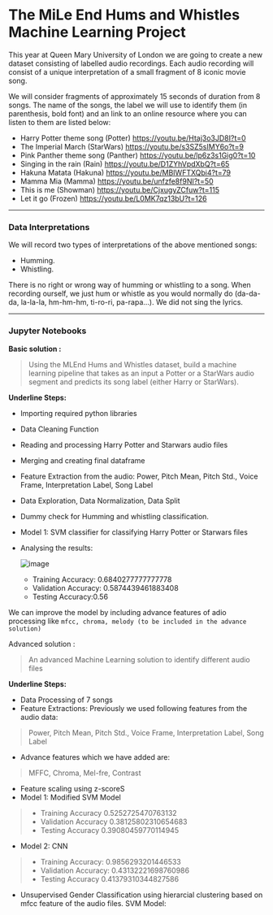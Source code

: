 # The MiLe End Hums and Whistles Machine Learning Project

This year at Queen Mary University of London we are going to create a new dataset consisting of labelled audio recordings. Each
audio recording will consist of a unique interpretation of a small fragment of 8 iconic movie song.

We will consider fragments of approximately 15 seconds of duration from 8 songs.
The name of the songs, the label we will use to identify them (in parenthesis, bold font) and
an link to an online resource where you can listen to them are listed below:

- Harry Potter theme song (Potter)
https://youtu.be/Htaj3o3JD8I?t=0
- The Imperial March (StarWars)
https://youtu.be/s3SZ5sIMY6o?t=9
- Pink Panther theme song (Panther)
https://youtu.be/lp6z3s1Gig0?t=10
- Singing in the rain (Rain)
https://youtu.be/D1ZYhVpdXbQ?t=65
- Hakuna Matata (Hakuna)
https://youtu.be/MBIWFTXQbi4?t=79
- Mamma Mia (Mamma)
https://youtu.be/unfzfe8f9NI?t=50
- This is me (Showman)
https://youtu.be/CjxugyZCfuw?t=115
- Let it go (Frozen)
https://youtu.be/L0MK7qz13bU?t=126

---

### Data Interpretations
We will record two types of interpretations of the above mentioned songs:
- Humming.
- Whistling.

There is no right or wrong way of humming or whistling to a song. When recording ourself, we just hum or whistle as you would normally do (da-da-da, la-la-la, hm-hm-hm, ti-ro-ri, pa-rapa…). We did not sing the lyrics.

---

### Jupyter Notebooks
**Basic solution :**
> Using the MLEnd Hums and Whistles dataset, build a machine learning pipeline that takes as an input a Potter or a StarWars audio segment and predicts its song label (either Harry or StarWars).

**Underline Steps:**
- Importing required python libraries
- Data Cleaning Function
- Reading and processing Harry Potter and Starwars audio files
- Merging and creating final dataframe
- Feature Extraction from the audio: Power, Pitch Mean, Pitch Std., Voice Frame, Interpretation Label, Song Label
- Data Exploration, Data Normalization, Data Split
- Dummy check for Humming and whistling classification.
- Model 1: SVM classifier for classifying Harry Potter or Starwars files
- Analysing the results:

  ![image](https://user-images.githubusercontent.com/25953832/164483306-33af3861-cb22-4263-ba66-43ca32d164bf.png)

   - Training Accuracy: 0.6840277777777778
   - Validation Accuracy: 0.5874439461883408
   - Testing Accuracy:0.56 
   
We can improve the model by including advance features of adio processing like ```mfcc, chroma, melody (to be included in the advance solution)```

Advanced solution : 
> An advanced Machine Learning solution to identify different audio files 

**Underline Steps:**
- Data Processing of 7 songs
- Feature Extractions: Previously we used following features from the audio data:
> Power, Pitch Mean, Pitch Std., Voice Frame, Interpretation Label, Song Label
- Advance features which we have added are:
>  MFFC, Chroma, Mel-fre, Contrast
- Feature scaling using z-scoreS
- Model 1: Modified SVM Model
> - Training Accuracy 0.5252725470763132
> - Validation  Accuracy 0.38125802310654683
> - Testing Accuracy 0.39080459770114945
- Model 2: CNN
> - Training Accuracy:  0.9856293201446533
> - Validation Accuracy:  0.43132221698760986
> - Testing Accuracy 0.41379310344827586

- Unsupervised Gender Classification using hierarcial clustering based on mfcc feature of the audio files.
SVM Model:
